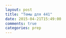 ```yaml
---
layout: post
title: "Темы для 441"
date: 2015-04-21T15:49:00
comments: true
categories: prep
---
```

